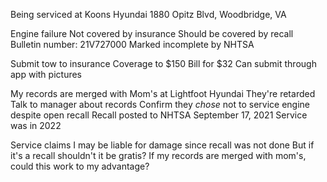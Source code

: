 Being serviced at
	Koons Hyundai
	1880 Opitz Blvd, Woodbridge, VA

Engine failure
	Not covered by insurance
	Should be covered by recall
		Bulletin number: 21V727000
		 Marked incomplete by NHTSA

Submit tow to insurance
	Coverage to $150
	Bill for $32
	Can submit through app with pictures 

My records are merged with Mom's at Lightfoot Hyundai
	They're retarded
	Talk to manager about records
	Confirm they *chose* not to service engine despite open recall
		Recall posted to NHTSA September 17, 2021
		Service was in 2022

Service claims I may be liable for damage since recall was not done
	But if it's a recall shouldn't it be gratis?
	If my records are merged with mom's, could this work to my advantage?
